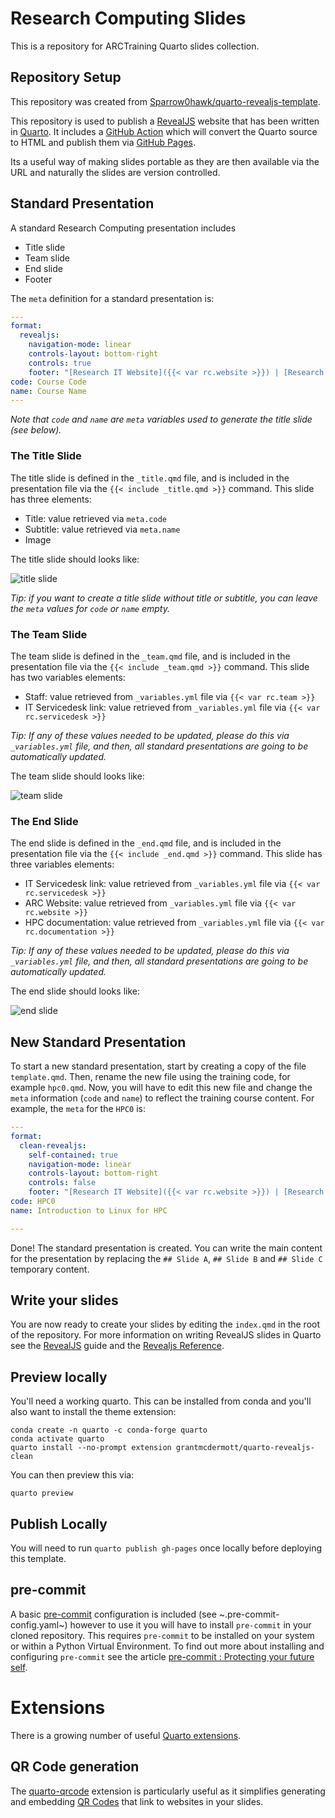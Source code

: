 # Research Computing Slides

This is a repository for ARCTraining Quarto slides collection.

## Repository Setup

This repository was created from [Sparrow0hawk/quarto-revealjs-template](https://github.com/Sparrow0hawk/quarto-revealjs-template).

This repository is used to publish a [RevealJS](https://revealjs.com/) website that has been written in
[Quarto](https://www.quarto.org). It includes a [GitHub Action](https://docs.github.com/en/actions) which will convert
the Quarto source to HTML and publish them via [GitHub Pages](https://pages.github.com/).

Its a useful way of making slides portable as they are then available via the URL and naturally the slides are version
controlled.

## Standard Presentation

A standard Research Computing presentation includes

- Title slide
- Team slide
- End slide
- Footer

The `meta` definition for a standard presentation is:

```yml
---
format: 
  revealjs:
    navigation-mode: linear
    controls-layout: bottom-right
    controls: true
    footer: "[Research IT Website]({{< var rc.website >}}) | [Research IT Query]({{< var rc.servicedesk >}}) | [Courses Material]({{< var rc.material >}})"
code: Course Code
name: Course Name
---
```

*Note that `code` and `name` are `meta` variables used to generate the title slide (see below).*

### The Title Slide

The title slide is defined in the `_title.qmd` file, and is included in the presentation file via the `{{< include _title.qmd >}}` command. This slide has three elements:

- Title: value retrieved via `meta.code`
- Subtitle: value retrieved via `meta.name`
- Image

The title slide should looks like:

![title slide](assets/img/readme/title.png)

*Tip: if you want to create a title slide without title or subtitle, you can leave the `meta` values for `code` or `name` empty.*

### The Team Slide

The team slide is defined in the `_team.qmd` file, and is included in the presentation file via the `{{< include _team.qmd >}}` command. This slide has two variables elements:

- Staff: value retrieved from `_variables.yml` file via `{{< var rc.team >}}`
- IT Servicedesk link: value retrieved from `_variables.yml` file via `{{< var rc.servicedesk >}}`

*Tip: If any of these values needed to be updated, please do this via `_variables.yml` file, and then, all standard presentations are going to be automatically updated.*

The team slide should looks like:

![team slide](assets/img/readme/team.png)

### The End Slide

The end slide is defined in the `_end.qmd` file, and is included in the presentation file via the `{{< include _end.qmd >}}` command. This slide has three variables elements:

- IT Servicedesk link: value retrieved from `_variables.yml` file via `{{< var rc.servicedesk >}}`
- ARC Website: value retrieved from `_variables.yml` file via `{{< var rc.website >}}`
- HPC documentation: value retrieved from `_variables.yml` file via `{{< var rc.documentation >}}`

*Tip: If any of these values needed to be updated, please do this via `_variables.yml` file, and then, all standard presentations are going to be automatically updated.*

The end slide should looks like:

![end slide](assets/img/readme/end.png)

## New Standard Presentation

To start a new standard presentation, start by creating a copy of the file `template.qmd`.
Then, rename the new file using the training code, for example `hpc0.qmd`.
Now, you will have to edit this new file and change the `meta` information (`code` and `name`) to reflect the training course content. For example, the `meta` for the `HPC0` is:

```yml
---
format: 
  clean-revealjs:
    self-contained: true
    navigation-mode: linear
    controls-layout: bottom-right
    controls: false
    footer: "[Research IT Website]({{< var rc.website >}}) | [Research IT Query]({{< var rc.servicedesk >}}) | [Courses Material]({{< var rc.material >}})"
code: HPC0
name: Introduction to Linux for HPC

---
```

Done! The standard presentation is created. You can write the main content for the presentation by replacing the `## Slide A`, `## Slide B` and `## Slide C` temporary content.

## Write your slides

You are now ready to create your slides by editing the `index.qmd` in the root of the repository. For more information
on writing RevealJS slides in Quarto see the [RevealJS](https://quarto.org/docs/presentations/revealjs/) guide and the
[Revealjs Reference](https://quarto.org/docs/reference/formats/presentations/revealjs.html).

## Preview locally

You'll need a working quarto.  This can be installed from conda and you'll also want to install the theme extension:

```
conda create -n quarto -c conda-forge quarto
conda activate quarto
quarto install --no-prompt extension grantmcdermott/quarto-revealjs-clean
```

You can then preview this via:
```
quarto preview
```

## Publish Locally

You will need to run `quarto publish gh-pages` once locally before deploying this template.

## pre-commit

A basic [pre-commit](https://pre-commit.com) configuration is included (see ~.pre-commit-config.yaml~) however to use it
you will have to install `pre-commit` in your cloned repository. This requires `pre-commit` to be installed on your
system or within a Python Virtual Environment. To find out more about installing and configuring `pre-commit` see the
article [pre-commit : Protecting your future self](https://rse.shef.ac.uk/blog/pre-commit/).

# Extensions

There is a growing number of useful [Quarto extensions](https://quarto.org/docs/extensions/).

## QR Code generation

The [quarto-qrcode](https://github.com/jmbuhr/quarto-qrcode) extension  is particularly useful as it simplifies
generating and embedding [QR Codes](https://en.wikipedia.org/wiki/QR_code) that link to websites in your slides.
